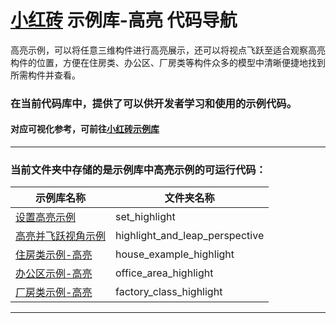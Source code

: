 # [小红砖](www.bos.xyz) 示例库-高亮 代码导航


高亮示例，可以将任意三维构件进行高亮展示，还可以将视点飞跃至适合观察高亮构件的位置，方便在住房类、办公区、厂房类等构件众多的模型中清晰便捷地找到所需构件并查看。

### 在当前代码库中，提供了可以供开发者学习和使用的示例代码。

#### 对应可视化参考，可前往[小红砖示例库](https://www.bos.xyz/examples/)

---

### 当前文件夹中存储的是示例库中高亮示例的可运行代码：

示例库名称 | 文件夹名称 
------------ | ------------- 
[设置高亮示例](https://www.bos.xyz/examples/set_highlight.html?source=git) | set_highlight
[高亮并飞跃视角示例](https://www.bos.xyz/examples/highlight_leap_perspective.html?source=git) | highlight_and_leap_perspective
[住房类示例-高亮](https://www.bos.xyz/examples/house_example_highlight.html?source=git) | house_example_highlight
[办公区示例-高亮](https://www.bos.xyz/examples/office_area_highlight.html?source=git) | office_area_highlight
[厂房类示例-高亮](https://www.bos.xyz/examples/factory_class_highlight.html?source=git) | factory_class_highlight

---
